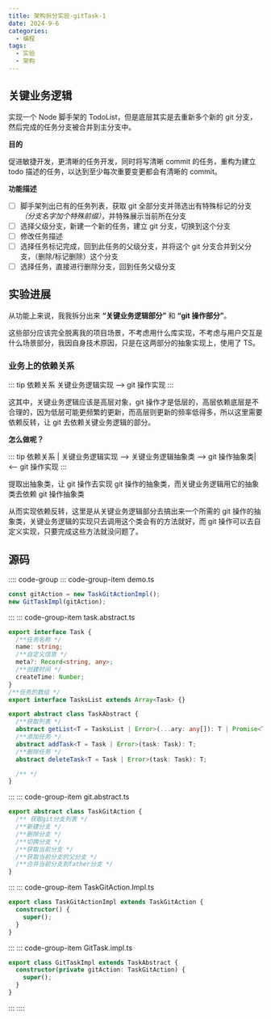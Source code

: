 ```yaml
---
title: 架构拆分实验-gitTask-1
date: 2024-9-6
categories:
  - 编程
tags:
  - 实验
  - 架构
---
```


## 关键业务逻辑

实现一个 Node 脚手架的 TodoList，但是底层其实是去重新多个新的 git 分支，然后完成的任务分支被合并到主分支中。

**目的**

促进敏捷开发，更清晰的任务开发，同时将写清晰 commit 的任务，重构为建立 todo 描述的任务，以达到至少每次重要变更都会有清晰的 commit。

**功能描述**

- [ ] 脚手架列出已有的任务列表，获取 git 全部分支并筛选出有特殊标记的分支 _（分支名字加个特殊前缀）_，并特殊展示当前所在分支
- [ ] 选择父级分支，新建一个新的任务，建立 git 分支，切换到这个分支
- [ ] 修改任务描述
- [ ] 选择任务标记完成，回到此任务的父级分支，并将这个 git 分支合并到父分支，（删除/标记删除）这个分支
- [ ] 选择任务，直接进行删除分支，回到任务父级分支

## 实验进展

从功能上来说，我我拆分出来 **“关键业务逻辑部分”** 和 **“git 操作部分”**。

这些部分应该完全脱离我的项目场景，不考虑用什么库实现，不考虑与用户交互是什么场景部分，我因自身技术原因，只是在这两部分的抽象实现上，使用了 TS。

### 业务上的依赖关系

::: tip 依赖关系
关键业务逻辑实现 --> git 操作实现
:::

这其中，关键业务逻辑应该是高层对象，git 操作才是低层的，高层依赖底层是不合理的，因为低层可能更频繁的更新，而高层则更新的频率低得多，所以这里需要依赖反转，让 git 去依赖关键业务逻辑的部分。

**怎么做呢？**

::: tip 依赖关系
| 关键业务逻辑实现 --> 关键业务逻辑抽象类 --> git 操作抽象类| <-- git 操作实现
:::

提取出抽象类，让 git 操作去实现 git 操作的抽象类，而关键业务逻辑用它的抽象类去依赖 git 操作抽象类

从而实现依赖反转，这里是从关键业务逻辑部分去搞出来一个所需的 git 操作的抽象类，关键业务逻辑的实现只去调用这个类会有的方法就好，而 git 操作可以去自定义实现，只要完成这些方法就没问题了。

## 源码

:::: code-group
::: code-group-item demo.ts

```ts
const gitAction = new TaskGitActionImpl();
new GitTaskImpl(gitAction);
```

:::
::: code-group-item task.abstract.ts

```ts
export interface Task {
  /**任务名称 */
  name: string;
  /**自定义信息 */
  meta?: Record<string, any>;
  /**创建时间 */
  createTime: Number;
}
/**任务的数组 */
export interface TasksList extends Array<Task> {}

export abstract class TaskAbstract {
  /**获取列表 */
  abstract getList<T = TasksList | Error>(...ary: any[]): T | Promise<T>;
  /**添加任务 */
  abstract addTask<T = Task | Error>(task: Task): T;
  /**删除任务 */
  abstract deleteTask<T = Task | Error>(task: Task): T;

  /** */
}
```

:::
::: code-group-item git.abstract.ts

```ts
export abstract class TaskGitAction {
  /** 获取git分支列表 */
  /**新建分支 */
  /**删除分支 */
  /**切换分支 */
  /**获取当前分支 */
  /**获取当前分支的父分支 */
  /**合并当前分支到father分支 */
}
```

:::
::: code-group-item TaskGitAction.Impl.ts

```ts
export class TaskGitActionImpl extends TaskGitAction {
  constructor() {
    super();
  }
}
```

:::
::: code-group-item GitTask.impl.ts

```ts
export class GitTaskImpl extends TaskAbstract {
  constructor(private gitAction: TaskGitAction) {
    super();
  }
}
```
:::
::::
